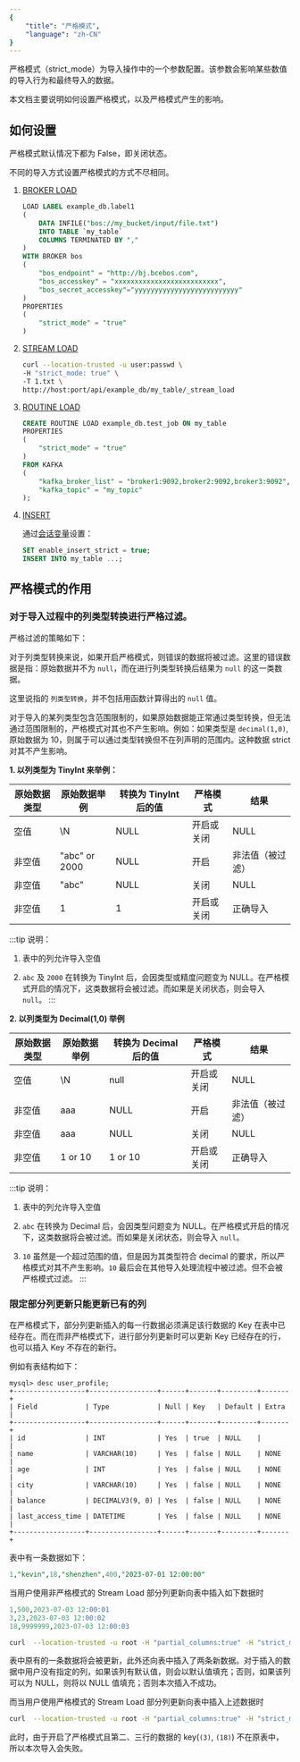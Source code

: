 ```yaml
---
{
    "title": "严格模式",
    "language": "zh-CN"
}
---
```


<!-- 
Licensed to the Apache Software Foundation (ASF) under one
or more contributor license agreements.  See the NOTICE file
distributed with this work for additional information
regarding copyright ownership.  The ASF licenses this file
to you under the Apache License, Version 2.0 (the
"License"); you may not use this file except in compliance
with the License.  You may obtain a copy of the License at

  http://www.apache.org/licenses/LICENSE-2.0

Unless required by applicable law or agreed to in writing,
software distributed under the License is distributed on an
"AS IS" BASIS, WITHOUT WARRANTIES OR CONDITIONS OF ANY
KIND, either express or implied.  See the License for the
specific language governing permissions and limitations
under the License.
-->


严格模式（strict_mode）为导入操作中的一个参数配置。该参数会影响某些数值的导入行为和最终导入的数据。

本文档主要说明如何设置严格模式，以及严格模式产生的影响。

## 如何设置

严格模式默认情况下都为 False，即关闭状态。

不同的导入方式设置严格模式的方式不尽相同。

1. [BROKER LOAD](../../sql-manual/sql-reference/Data-Manipulation-Statements/Load/BROKER-LOAD)

   ```sql
   LOAD LABEL example_db.label1
   (
       DATA INFILE("bos://my_bucket/input/file.txt")
       INTO TABLE `my_table`
       COLUMNS TERMINATED BY ","
   )
   WITH BROKER bos
   (
       "bos_endpoint" = "http://bj.bcebos.com",
       "bos_accesskey" = "xxxxxxxxxxxxxxxxxxxxxxxxxx",
       "bos_secret_accesskey"="yyyyyyyyyyyyyyyyyyyyyyyyyy"
   )
   PROPERTIES
   (
       "strict_mode" = "true"
   )
   ```

2. [STREAM LOAD](../../sql-manual/sql-reference/Data-Manipulation-Statements/Load/STREAM-LOAD)

   ```bash
   curl --location-trusted -u user:passwd \
   -H "strict_mode: true" \
   -T 1.txt \
   http://host:port/api/example_db/my_table/_stream_load
   ```

3. [ROUTINE LOAD](../../sql-manual/sql-reference/Data-Manipulation-Statements/Load/CREATE-ROUTINE-LOAD)

   ```sql
   CREATE ROUTINE LOAD example_db.test_job ON my_table
   PROPERTIES
   (
       "strict_mode" = "true"
   ) 
   FROM KAFKA
   (
       "kafka_broker_list" = "broker1:9092,broker2:9092,broker3:9092",
       "kafka_topic" = "my_topic"
   );
   ```

4. [INSERT](../../sql-manual/sql-reference/Data-Manipulation-Statements/Manipulation/INSERT)

   通过[会话变量](../../query/query-variables/variables)设置：

   ```sql
   SET enable_insert_strict = true;
   INSERT INTO my_table ...;
   ```

## 严格模式的作用

### 对于导入过程中的列类型转换进行严格过滤。

严格过滤的策略如下：

对于列类型转换来说，如果开启严格模式，则错误的数据将被过滤。这里的错误数据是指：原始数据并不为 `null`，而在进行列类型转换后结果为 `null` 的这一类数据。

这里说指的 `列类型转换`，并不包括用函数计算得出的 `null` 值。

对于导入的某列类型包含范围限制的，如果原始数据能正常通过类型转换，但无法通过范围限制的，严格模式对其也不产生影响。例如：如果类型是 `decimal(1,0)`, 原始数据为 10，则属于可以通过类型转换但不在列声明的范围内。这种数据 strict 对其不产生影响。

**1. 以列类型为 TinyInt 来举例：**

| 原始数据类型 | 原始数据举例  | 转换为 TinyInt 后的值 | 严格模式   | 结果             |
| ------------ | ------------- | --------------------- | ---------- | ---------------- |
| 空值         | \N            | NULL                  | 开启或关闭 | NULL             |
| 非空值       | "abc" or 2000 | NULL                  | 开启       | 非法值（被过滤） |
| 非空值       | "abc"         | NULL                  | 关闭       | NULL             |
| 非空值       | 1             | 1                     | 开启或关闭 | 正确导入         |

:::tip
说明：

1. 表中的列允许导入空值

2. `abc` 及 `2000` 在转换为 TinyInt 后，会因类型或精度问题变为 NULL。在严格模式开启的情况下，这类数据将会被过滤。而如果是关闭状态，则会导入 `null`。
:::

**2. 以列类型为 Decimal(1,0) 举例**

| 原始数据类型 | 原始数据举例 | 转换为 Decimal 后的值 | 严格模式   | 结果             |
| ------------ | ------------ | --------------------- | ---------- | ---------------- |
| 空值         | \N           | null                  | 开启或关闭 | NULL             |
| 非空值       | aaa          | NULL                  | 开启       | 非法值（被过滤） |
| 非空值       | aaa          | NULL                  | 关闭       | NULL             |
| 非空值       | 1 or 10      | 1 or 10               | 开启或关闭 | 正确导入         |

:::tip
说明：

1. 表中的列允许导入空值

2. `abc` 在转换为 Decimal 后，会因类型问题变为 NULL。在严格模式开启的情况下，这类数据将会被过滤。而如果是关闭状态，则会导入 `null`。

3. `10` 虽然是一个超过范围的值，但是因为其类型符合 decimal 的要求，所以严格模式对其不产生影响。`10` 最后会在其他导入处理流程中被过滤。但不会被严格模式过滤。
:::


### 限定部分列更新只能更新已有的列

在严格模式下，部分列更新插入的每一行数据必须满足该行数据的 Key 在表中已经存在。而在而非严格模式下，进行部分列更新时可以更新 Key 已经存在的行，也可以插入 Key 不存在的新行。

例如有表结构如下：
```
mysql> desc user_profile;
+------------------+-----------------+------+-------+---------+-------+
| Field            | Type            | Null | Key   | Default | Extra |
+------------------+-----------------+------+-------+---------+-------+
| id               | INT             | Yes  | true  | NULL    |       |
| name             | VARCHAR(10)     | Yes  | false | NULL    | NONE  |
| age              | INT             | Yes  | false | NULL    | NONE  |
| city             | VARCHAR(10)     | Yes  | false | NULL    | NONE  |
| balance          | DECIMALV3(9, 0) | Yes  | false | NULL    | NONE  |
| last_access_time | DATETIME        | Yes  | false | NULL    | NONE  |
+------------------+-----------------+------+-------+---------+-------+
```

表中有一条数据如下：

```sql
1,"kevin",18,"shenzhen",400,"2023-07-01 12:00:00"
```

当用户使用非严格模式的 Stream Load 部分列更新向表中插入如下数据时

```sql
1,500,2023-07-03 12:00:01
3,23,2023-07-03 12:00:02
18,9999999,2023-07-03 12:00:03
```

```bash
curl  --location-trusted -u root -H "partial_columns:true" -H "strict_mode:false" -H "column_separator:," -H "columns:id,balance,last_access_time" -T /tmp/test.csv http://host:port/api/db1/user_profile/_stream_load
```

表中原有的一条数据将会被更新，此外还向表中插入了两条新数据。对于插入的数据中用户没有指定的列，如果该列有默认值，则会以默认值填充；否则，如果该列可以为 NULL，则将以 NULL 值填充；否则本次插入不成功。

而当用户使用严格模式的 Stream Load 部分列更新向表中插入上述数据时

``` bash
curl  --location-trusted -u root -H "partial_columns:true" -H "strict_mode:true" -H "column_separator:," -H "columns:id,balance,last_access_time" -T /tmp/test.csv http://host:port/api/db1/user_profile/_stream_load
```

此时，由于开启了严格模式且第二、三行的数据的 key(`(3)`, `(18)`) 不在原表中，所以本次导入会失败。
